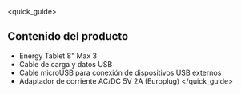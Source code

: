 <quick_guide> 
## Contenido del producto

* Energy Tablet 8" Max 3
* Cable de carga y datos USB
* Cable microUSB para conexión de dispositivos USB externos
* Adaptador de corriente AC/DC 5V 2A (Europlug)
</quick_guide>
